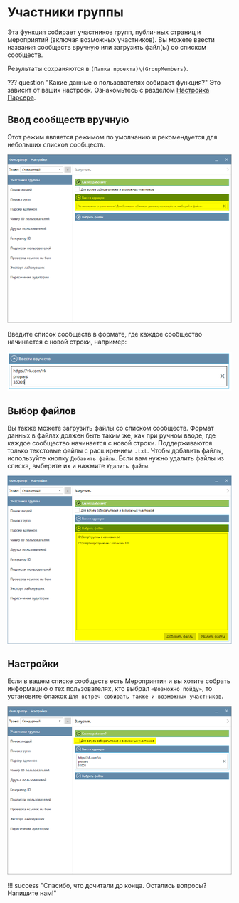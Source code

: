 # Участники группы

Эта функция собирает участников групп, публичных страниц и мероприятий (включая возможных участников). Вы можете ввести названия сообществ вручную или загрузить файл(ы) со списком сообществ.

Результаты сохраняются в `(Папка проекта)\(GroupMembers)`.

??? question "Какие данные о пользователях собирает функция?"
    Это зависит от ваших настроек. Ознакомьтесь с разделом [Настройка Парсера](./index.md#settings).

## Ввод сообществ вручную

Этот режим является режимом по умолчанию и рекомендуется для небольших списков сообществ.  

![](../../img/group_members_manually.png)

Введите список сообществ в формате, где каждое сообщество начинается с новой строки, например:

![](../../img/group_members_manually_input.png)

## Выбор файлов

Вы также можете загрузить файлы со списком сообществ. Формат данных в файлах должен быть таким же, как при ручном вводе, где каждое сообщество начинается с новой строки. Поддерживаются только текстовые файлы с расширением `.txt`. Чтобы добавить файлы, используйте кнопку `Добавить файлы`. Если вам нужно удалить файлы из списка, выберите их и нажмите `Удалить файлы`.

![](../../img/group_members_files_input.png)

## Настройки

Если в вашем списке сообществ есть Мероприятия и вы хотите собрать информацию о тех пользователях, кто выбрал `«Возможно пойду»`, то установите флажок `Для встреч собирать также и возможных участников`.

![](../../img/group_members_settings.png)

!!! success "Спасибо, что дочитали до конца. Остались вопросы? Напишите нам!"